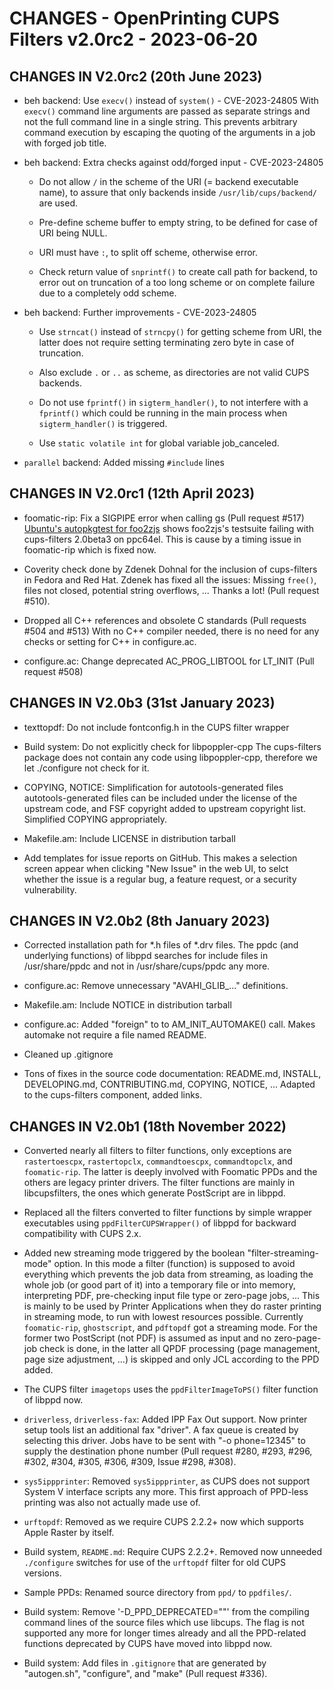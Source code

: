 # CHANGES - OpenPrinting CUPS Filters v2.0rc2 - 2023-06-20

## CHANGES IN V2.0rc2 (20th June 2023)

- beh backend: Use `execv()` instead of `system()` - CVE-2023-24805
  With `execv()` command line arguments are passed as separate strings
  and not the full command line in a single string. This prevents
  arbitrary command execution by escaping the quoting of the arguments
  in a job with forged job title.

- beh backend: Extra checks against odd/forged input - CVE-2023-24805

  * Do not allow `/` in the scheme of the URI (= backend executable
    name), to assure that only backends inside
    `/usr/lib/cups/backend/` are used.

  * Pre-define scheme buffer to empty string, to be defined for case
    of URI being NULL.

  * URI must have `:`, to split off scheme, otherwise error.

  * Check return value of `snprintf()` to create call path for
    backend, to error out on truncation of a too long scheme or on
    complete failure due to a completely odd scheme.

- beh backend: Further improvements - CVE-2023-24805

  * Use `strncat()` instead of `strncpy()` for getting scheme from
    URI, the latter does not require setting terminating zero byte in
    case of truncation.

  * Also exclude `.` or `..` as scheme, as directories are not valid
    CUPS backends.

  * Do not use `fprintf()` in `sigterm_handler()`, to not interfere
    with a `fprintf()` which could be running in the main process when
    `sigterm_handler()` is triggered.

  * Use `static volatile int` for global variable job_canceled.

- `parallel` backend: Added missing `#include` lines


## CHANGES IN V2.0rc1 (12th April 2023)

- foomatic-rip: Fix a SIGPIPE error when calling gs (Pull request #517)
  [Ubuntu's autopkgtest for
  foo2zjs](https://autopkgtest.ubuntu.com/packages/f/foo2zjs/lunar/ppc64el)
  shows foo2zjs's testsuite failing with cups-filters 2.0beta3 on
  ppc64el. This is cause by a timing issue in foomatic-rip which is
  fixed now.

- Coverity check done by Zdenek Dohnal for the inclusion of
  cups-filters in Fedora and Red Hat. Zdenek has fixed all the issues:
  Missing `free()`, files not closed, potential string overflows,
  ... Thanks a lot! (Pull request #510).

- Dropped all C++ references and obsolete C standards (Pull requests
  #504 and #513)
  With no C++ compiler needed, there is no need for any checks or
  setting for C++ in configure.ac.

- configure.ac: Change deprecated AC_PROG_LIBTOOL for LT_INIT (Pull
  request #508)


## CHANGES IN V2.0b3 (31st January 2023)

- texttopdf: Do not include fontconfig.h in the CUPS filter wrapper

- Build system: Do not explicitly check for libpoppler-cpp
  The cups-filters package does not contain any code using
  libpoppler-cpp, therefore we let ./configure not check for it.

- COPYING, NOTICE: Simplification for autotools-generated files
  autotools-generated files can be included under the license of the
  upstream code, and FSF copyright added to upstream copyright
  list. Simplified COPYING appropriately.

- Makefile.am: Include LICENSE in distribution tarball

- Add templates for issue reports on GitHub. This makes a selection
  screen appear when clicking "New Issue" in the web UI, to selct
  whether the issue is a regular bug, a feature request, or a security
  vulnerability.


## CHANGES IN V2.0b2 (8th January 2023)

- Corrected installation path for *.h files of *.drv files.  The ppdc
  (and underlying functions) of libppd searches for include files in
  /usr/share/ppdc and not in /usr/share/cups/ppdc any more.

- configure.ac: Remove unnecessary "AVAHI_GLIB_..." definitions.

- Makefile.am: Include NOTICE in distribution tarball

- configure.ac: Added "foreign" to to AM_INIT_AUTOMAKE() call. Makes
  automake not require a file named README.

- Cleaned up .gitignore

- Tons of fixes in the source code documentation: README.md, INSTALL,
  DEVELOPING.md, CONTRIBUTING.md, COPYING, NOTICE, ... Adapted to the
  cups-filters component, added links.


## CHANGES IN V2.0b1 (18th November 2022)

- Converted nearly all filters to filter functions, only exceptions
  are `rastertoescpx`, `rastertopclx`, `commandtoescpx`,
  `commandtopclx`, and `foomatic-rip`. The latter is deeply involved
  with Foomatic PPDs and the others are legacy printer drivers. The
  filter functions are mainly in libcupsfilters, the ones which
  generate PostScript are in libppd.

- Replaced all the filters converted to filter functions by simple
  wrapper executables using `ppdFilterCUPSWrapper()` of libppd for
  backward compatibility with CUPS 2.x.

- Added new streaming mode triggered by the boolean
  "filter-streaming-mode" option. In this mode a filter (function) is
  supposed to avoid everything which prevents the job data from
  streaming, as loading the whole job (or good part of it) into a
  temporary file or into memory, interpreting PDF, pre-checking input
  file type or zero-page jobs, ... This is mainly to be used by
  Printer Applications when they do raster printing in streaming mode,
  to run with lowest resources possible. Currently `foomatic-rip`,
  `ghostscript`, and `pdftopdf` got a streaming mode. For the former
  two PostScript (not PDF) is assumed as input and no zero-page-job
  check is done, in the latter all QPDF processing (page management,
  page size adjustment, ...) is skipped and only JCL according to the
  PPD added.

- The CUPS filter `imagetops` uses the `ppdFilterImageToPS()` filter
  function of libppd now.

- `driverless`, `driverless-fax`: Added IPP Fax Out support. Now
  printer setup tools list an additional fax "driver". A fax queue is
  created by selecting this driver. Jobs have to be sent with "-o
  phone=12345" to supply the destination phone number (Pull request
  #280, #293, #296, #302, #304, #305, #306, #309, Issue #298, #308).

- `sys5ippprinter`: Removed `sys5ippprinter`, as CUPS does not support
  System V interface scripts any more. This first approach of PPD-less
  printing was also not actually made use of.

- `urftopdf`: Removed as we require CUPS 2.2.2+ now which supports
  Apple Raster by itself.

- Build system, `README.md`: Require CUPS 2.2.2+. Removed now unneeded
  `./configure` switches for use of the `urftopdf` filter for old CUPS
  versions.

- Sample PPDs: Renamed source directory from `ppd/` to `ppdfiles/`.

- Build system: Remove '-D_PPD_DEPRECATED=""' from the compiling
  command lines of the source files which use libcups. The flag is not
  supported any more for longer times already and all the PPD-related
  functions deprecated by CUPS have moved into libppd now.

- Build system: Add files in `.gitignore` that are generated by
  "autogen.sh", "configure", and "make" (Pull request #336).
